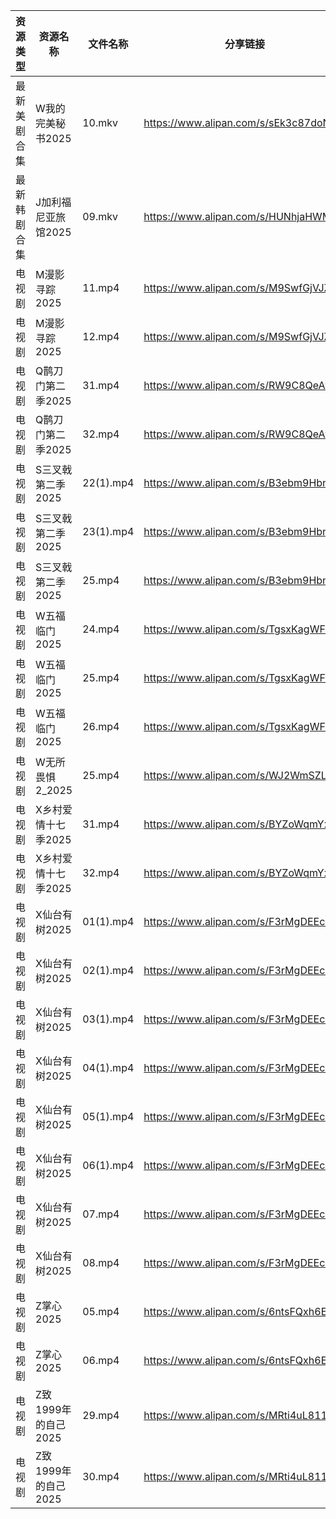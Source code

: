 | 资源类型   | 资源名称           | 文件名称      | 分享链接                                 | 更新时间                |
| ------ | -------------- | --------- | ------------------------------------ | ------------------- |
| 最新美剧合集 | W我的完美秘书2025    | 10.mkv    | https://www.alipan.com/s/sEk3c87doNf | 2025-02-08 00:06:46 |
| 最新韩剧合集 | J加利福尼亚旅馆2025   | 09.mkv    | https://www.alipan.com/s/HUNhjaHWM5w | 2025-02-08 12:05:39 |
| 电视剧    | M漫影寻踪2025      | 11.mp4    | https://www.alipan.com/s/M9SwfGjVJZC | 2025-02-08 21:06:07 |
| 电视剧    | M漫影寻踪2025      | 12.mp4    | https://www.alipan.com/s/M9SwfGjVJZC | 2025-02-08 21:06:07 |
| 电视剧    | Q鹊刀门第二季2025    | 31.mp4    | https://www.alipan.com/s/RW9C8QeAfMP | 2025-02-08 21:06:19 |
| 电视剧    | Q鹊刀门第二季2025    | 32.mp4    | https://www.alipan.com/s/RW9C8QeAfMP | 2025-02-08 21:06:19 |
| 电视剧    | S三叉戟第二季2025    | 22(1).mp4 | https://www.alipan.com/s/B3ebm9HbnkE | 2025-02-08 08:06:32 |
| 电视剧    | S三叉戟第二季2025    | 23(1).mp4 | https://www.alipan.com/s/B3ebm9HbnkE | 2025-02-08 08:06:31 |
| 电视剧    | S三叉戟第二季2025    | 25.mp4    | https://www.alipan.com/s/B3ebm9HbnkE | 2025-02-08 21:06:38 |
| 电视剧    | W五福临门2025      | 24.mp4    | https://www.alipan.com/s/TgsxKagWFvt | 2025-02-08 08:06:34 |
| 电视剧    | W五福临门2025      | 25.mp4    | https://www.alipan.com/s/TgsxKagWFvt | 2025-02-08 21:06:41 |
| 电视剧    | W五福临门2025      | 26.mp4    | https://www.alipan.com/s/TgsxKagWFvt | 2025-02-08 21:06:41 |
| 电视剧    | W无所畏惧2_2025    | 25.mp4    | https://www.alipan.com/s/WJ2WmSZLSR5 | 2025-02-08 22:06:48 |
| 电视剧    | X乡村爱情十七季2025   | 31.mp4    | https://www.alipan.com/s/BYZoWqmYxdR | 2025-02-08 13:06:44 |
| 电视剧    | X乡村爱情十七季2025   | 32.mp4    | https://www.alipan.com/s/BYZoWqmYxdR | 2025-02-08 13:06:44 |
| 电视剧    | X仙台有树2025      | 01(1).mp4 | https://www.alipan.com/s/F3rMgDEEcru | 2025-02-08 08:06:44 |
| 电视剧    | X仙台有树2025      | 02(1).mp4 | https://www.alipan.com/s/F3rMgDEEcru | 2025-02-08 08:06:44 |
| 电视剧    | X仙台有树2025      | 03(1).mp4 | https://www.alipan.com/s/F3rMgDEEcru | 2025-02-08 08:06:44 |
| 电视剧    | X仙台有树2025      | 04(1).mp4 | https://www.alipan.com/s/F3rMgDEEcru | 2025-02-08 08:06:44 |
| 电视剧    | X仙台有树2025      | 05(1).mp4 | https://www.alipan.com/s/F3rMgDEEcru | 2025-02-08 08:06:43 |
| 电视剧    | X仙台有树2025      | 06(1).mp4 | https://www.alipan.com/s/F3rMgDEEcru | 2025-02-08 08:06:43 |
| 电视剧    | X仙台有树2025      | 07.mp4    | https://www.alipan.com/s/F3rMgDEEcru | 2025-02-08 21:06:50 |
| 电视剧    | X仙台有树2025      | 08.mp4    | https://www.alipan.com/s/F3rMgDEEcru | 2025-02-08 21:06:50 |
| 电视剧    | Z掌心2025        | 05.mp4    | https://www.alipan.com/s/6ntsFQxh6Eo | 2025-02-08 13:07:07 |
| 电视剧    | Z掌心2025        | 06.mp4    | https://www.alipan.com/s/6ntsFQxh6Eo | 2025-02-08 13:07:06 |
| 电视剧    | Z致1999年的自己2025 | 29.mp4    | https://www.alipan.com/s/MRti4uL811P | 2025-02-08 21:07:23 |
| 电视剧    | Z致1999年的自己2025 | 30.mp4    | https://www.alipan.com/s/MRti4uL811P | 2025-02-08 21:07:22 |

